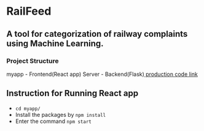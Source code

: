 # RailFeed 

## A tool for categorization of railway complaints using Machine Learning.

### Project Structure
myapp - Frontend(React app)
Server - Backend(Flask)[ production code link](https://github.com/yitendra/railfeed--production-)

## Instruction for Running React app

* ```cd myapp/```
* Install the packages by ```npm install```
* Enter the command ```npm start```
